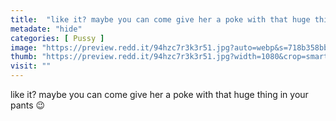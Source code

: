 ```yaml
---
title:  "like it? maybe you can come give her a poke with that huge thing in your pants 😉"
metadate: "hide"
categories: [ Pussy ]
image: "https://preview.redd.it/94hzc7r3k3r51.jpg?auto=webp&s=718b358bbc028445a507d176713678fe7785854e"
thumb: "https://preview.redd.it/94hzc7r3k3r51.jpg?width=1080&crop=smart&auto=webp&s=cdc9cf2a02d6d4492abbb8bb1ceb0ee536df2a0a"
visit: ""
---
```

like it? maybe you can come give her a poke with that huge thing in your pants 😉
